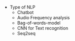 - Type of NLP
	- Chatbot
	- Audio Frequency analysis
	- Bag-of-words-model
	- CNN for Text recognition
	- Seq2seq